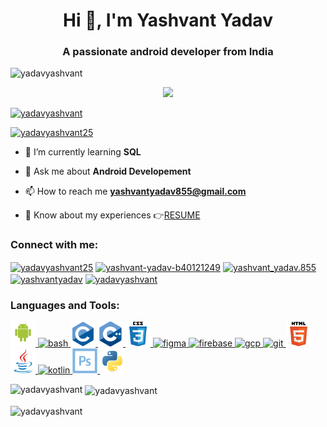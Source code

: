 <h1 align="center">Hi 👋, I'm Yashvant Yadav</h1>
<h3 align="center">A passionate android developer from India</h3>

<p align="left"> <img src="https://komarev.com/ghpvc/?username=yadavyashvant&label=Profile%20views&color=0e75b6&style=flat" alt="yadavyashvant" /> </p>
<div id="header" align="center">
  <img src="https://media.giphy.com/media/IauL6LvGNlT3ffhcqq/giphy.gif" width="200"/>
</div>
<p align="left"> <a href="https://github.com/ryo-ma/github-profile-trophy"><img src="https://github-profile-trophy.vercel.app/?username=yadavyashvant" alt="yadavyashvant" /></a> </p>

<p align="left"> <a href="https://twitter.com/yadavyashvant25" target="blank"><img src="https://img.shields.io/twitter/follow/yadavyashvant25?logo=twitter&style=for-the-badge" alt="yadavyashvant25" /></a> </p>

- 🌱 I’m currently learning **SQL**

- 💬 Ask me about **Android Developement**

- 📫 How to reach me **yashvantyadav855@gmail.com**

- 📄 Know about my experiences 👉[RESUME](https://drive.google.com/file/d/1lDoAwJ2Tn-2g7-jMfAl2Gx6eAhiM_F37/view?usp=sharing)

<h3 align="left">Connect with me:</h3>
<p align="left">
<a href="https://twitter.com/YadavYashvant25" target="blank"><img align="center" src="https://raw.githubusercontent.com/rahuldkjain/github-profile-readme-generator/master/src/images/icons/Social/twitter.svg" alt="yadavyashvant25" height="30" width="40" /></a>
<a href="https://linkedin.com/in/yashvant-yadav-b40121249" target="blank"><img align="center" src="https://raw.githubusercontent.com/rahuldkjain/github-profile-readme-generator/master/src/images/icons/Social/linked-in-alt.svg" alt="yashvant-yadav-b40121249" height="30" width="40" /></a>
<a href="https://instagram.com/yashvant_yadav.855" target="blank"><img align="center" src="https://raw.githubusercontent.com/rahuldkjain/github-profile-readme-generator/master/src/images/icons/Social/instagram.svg" alt="yashvant_yadav.855" height="30" width="40" /></a>
<a href="https://www.codechef.com/users/yashvantyadav" target="blank"><img align="center" src="https://cdn.jsdelivr.net/npm/simple-icons@3.1.0/icons/codechef.svg" alt="yashvantyadav" height="30" width="40" /></a>
<a href="https://www.leetcode.com/YadavYashvant" target="blank"><img align="center" src="https://raw.githubusercontent.com/rahuldkjain/github-profile-readme-generator/master/src/images/icons/Social/leet-code.svg" alt="yadavyashvant" height="30" width="40" /></a>
</p>

<h3 align="left">Languages and Tools:</h3>
<p align="left"> <a href="https://developer.android.com" target="_blank" rel="noreferrer"> <img src="https://raw.githubusercontent.com/devicons/devicon/master/icons/android/android-original-wordmark.svg" alt="android" width="40" height="40"/> </a> <a href="https://www.gnu.org/software/bash/" target="_blank" rel="noreferrer"> <img src="https://www.vectorlogo.zone/logos/gnu_bash/gnu_bash-icon.svg" alt="bash" width="40" height="40"/> </a> <a href="https://www.cprogramming.com/" target="_blank" rel="noreferrer"> <img src="https://raw.githubusercontent.com/devicons/devicon/master/icons/c/c-original.svg" alt="c" width="40" height="40"/> </a> <a href="https://www.w3schools.com/cpp/" target="_blank" rel="noreferrer"> <img src="https://raw.githubusercontent.com/devicons/devicon/master/icons/cplusplus/cplusplus-original.svg" alt="cplusplus" width="40" height="40"/> </a> <a href="https://www.w3schools.com/css/" target="_blank" rel="noreferrer"> <img src="https://raw.githubusercontent.com/devicons/devicon/master/icons/css3/css3-original-wordmark.svg" alt="css3" width="40" height="40"/> </a> <a href="https://www.figma.com/" target="_blank" rel="noreferrer"> <img src="https://www.vectorlogo.zone/logos/figma/figma-icon.svg" alt="figma" width="40" height="40"/> </a> <a href="https://firebase.google.com/" target="_blank" rel="noreferrer"> <img src="https://www.vectorlogo.zone/logos/firebase/firebase-icon.svg" alt="firebase" width="40" height="40"/> </a> <a href="https://cloud.google.com" target="_blank" rel="noreferrer"> <img src="https://www.vectorlogo.zone/logos/google_cloud/google_cloud-icon.svg" alt="gcp" width="40" height="40"/> </a> <a href="https://git-scm.com/" target="_blank" rel="noreferrer"> <img src="https://www.vectorlogo.zone/logos/git-scm/git-scm-icon.svg" alt="git" width="40" height="40"/> </a> <a href="https://www.w3.org/html/" target="_blank" rel="noreferrer"> <img src="https://raw.githubusercontent.com/devicons/devicon/master/icons/html5/html5-original-wordmark.svg" alt="html5" width="40" height="40"/> </a> <a href="https://www.java.com" target="_blank" rel="noreferrer"> <img src="https://raw.githubusercontent.com/devicons/devicon/master/icons/java/java-original.svg" alt="java" width="40" height="40"/> </a> <a href="https://kotlinlang.org" target="_blank" rel="noreferrer"> <img src="https://www.vectorlogo.zone/logos/kotlinlang/kotlinlang-icon.svg" alt="kotlin" width="40" height="40"/> </a> <a href="https://www.photoshop.com/en" target="_blank" rel="noreferrer"> <img src="https://raw.githubusercontent.com/devicons/devicon/master/icons/photoshop/photoshop-line.svg" alt="photoshop" width="40" height="40"/> </a> <a href="https://www.python.org" target="_blank" rel="noreferrer"> <img src="https://raw.githubusercontent.com/devicons/devicon/master/icons/python/python-original.svg" alt="python" width="40" height="40"/> </a> </p>

<p><img align="left" src="https://github-readme-stats.vercel.app/api/top-langs?username=yadavyashvant&show_icons=true&locale=en&layout=compact" alt="yadavyashvant" /></p>

<p>&nbsp;<img align="center" src="https://github-readme-stats.vercel.app/api?username=yadavyashvant&show_icons=true&locale=en" alt="yadavyashvant" /></p>


<p><img align="center" src="https://github-readme-streak-stats.herokuapp.com/?user=yadavyashvant&" alt="yadavyashvant" /></p>
